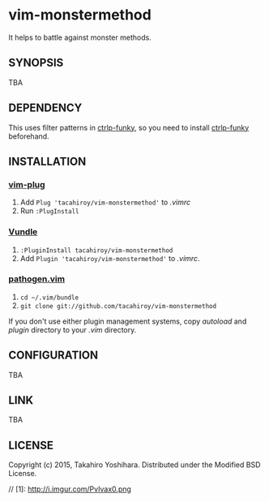 vim-monstermethod
============
It helps to battle against monster methods.

SYNOPSIS
----------
TBA

DEPENDENCY
----------
This uses filter patterns in [ctrlp-funky](https://github.com/tacahiroy/ctrlp-funky),
so you need to install [ctrlp-funky](https://github.com/tacahiroy/ctrlp-funky) beforehand.

INSTALLATION
----------
### [vim-plug](https://github.com/junegunn/vim-plug)
1. Add `Plug 'tacahiroy/vim-monstermethod'` to _.vimrc_
2. Run `:PlugInstall`

### [Vundle](https://github.com/VundleVim/Vundle.Vim)
1. `:PluginInstall tacahiroy/vim-monstermethod`
2. Add `Plugin 'tacahiroy/vim-monstermethod'` to _.vimrc_.

### [pathogen.vim](https://github.com/tpope/vim-pathogen)
1. `cd ~/.vim/bundle`
2. `git clone git://github.com/tacahiroy/vim-monstermethod`

If you don't use either plugin management systems, copy _autoload_ and _plugin_ directory to your _.vim_ directory.

CONFIGURATION
----------
TBA

LINK
--------------
TBA

LICENSE
-------

Copyright (c) 2015, Takahiro Yoshihara. Distributed under the Modified BSD License.

// [1]: http://i.imgur.com/PvIvax0.png
